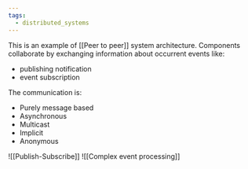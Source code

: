```yaml
---
tags:
  - distributed_systems
---
```

This is an example of [[Peer to peer]] system architecture.
Components collaborate by exchanging information about occurrent events like:
- publishing notification
- event subscription

The communication is:
- Purely message based
- Asynchronous
- Multicast
- Implicit
- Anonymous

![[Publish-Subscribe]]
![[Complex event processing]]
